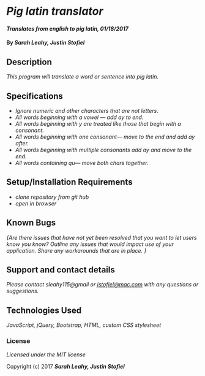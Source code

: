 # _Pig latin translator_

#### _Translates from english to pig latin, 01/18/2017_

#### By _**Sarah Leahy, Justin Stofiel**_

## Description

_This program will translate a word or sentence into pig latin._

## Specifications
* _Ignore numeric and other characters that are not letters._
* _All words beginning with a vowel — add ay to end._
* _All words beginning with y are treated like those that begin with a consonant._
* _All words beginning with one consonant— move to the end and add ay after._
* _All words beginning with multiple consonants add ay and move to the end._
* _All words containing qu— move both chars together._

## Setup/Installation Requirements

* _clone repository from git hub_
* _open in browser_


## Known Bugs

_{Are there issues that have not yet been resolved that you want to let users know you know?  Outline any issues that would impact use of your application.  Share any workarounds that are in place. }_

## Support and contact details

_Please contact sleahy115@gmail or jstofiel@mac.com with any questions or suggestions._

## Technologies Used

_JavaScript, jQuery, Bootstrap, HTML, custom CSS stylesheet_

### License

*Licensed under the MIT license*

Copyright (c) 2017 **_Sarah Leahy, Justin Stofiel_**
